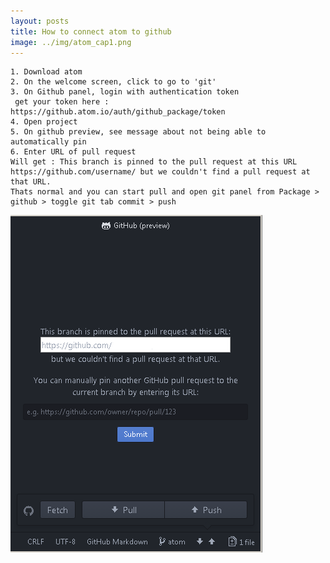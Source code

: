 ```yaml
---
layout: posts
title: How to connect atom to github
image: ../img/atom_cap1.png
---
```


    1. Download atom
    2. On the welcome screen, click to go to 'git'
    3. On Github panel, login with authentication token
     get your token here : https://github.atom.io/auth/github_package/token
    4. Open project
    5. On github preview, see message about not being able to automatically pin
    6. Enter URL of pull request
    Will get : This branch is pinned to the pull request at this URL https://github.com/username/ but we couldn't find a pull request at that URL.
    Thats normal and you can start pull and open git panel from Package > github > toggle git tab commit > push

![atom_cap1](../img/atom_cap1.png)
